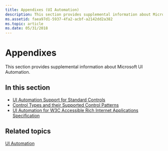 ```yaml
---
title: Appendixes (UI Automation)
description: This section provides supplemental information about Microsoft UI Automation.
ms.assetid: faea97d1-5937-4fa2-acbf-a2142dd2a382
ms.topic: article
ms.date: 05/31/2018
---
```


# Appendixes

This section provides supplemental information about Microsoft UI Automation.

## In this section

-   [UI Automation Support for Standard Controls](uiauto-controlsupport.md)
-   [Control Types and their Supported Control Patterns](uiauto-controlpatternmapping.md)
-   [UI Automation for W3C Accessible Rich Internet Applications Specification](uiauto-ariaspecification.md)

## Related topics

<dl> <dt>

[UI Automation](entry-uiauto-win32.md)
</dt> </dl>

 

 





